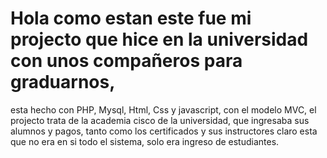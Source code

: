 # Hola como estan este fue mi projecto que hice en la universidad con unos compañeros para graduarnos, 
esta hecho con PHP, Mysql, Html, Css y javascript, con el modelo MVC, el projecto trata de la academia
cisco de la universidad, que ingresaba sus alumnos y pagos, tanto como los certificados y sus instructores
claro esta que no era en si todo el sistema, solo era ingreso de estudiantes.
